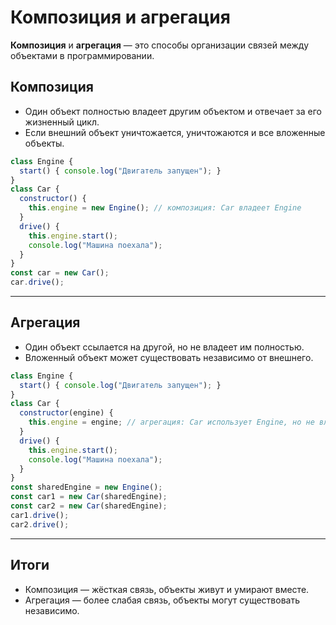 # Композиция и агрегация

**Композиция** и **агрегация** — это способы организации связей между объектами в программировании.

## Композиция
- Один объект полностью владеет другим объектом и отвечает за его жизненный цикл.
- Если внешний объект уничтожается, уничтожаются и все вложенные объекты.

```js
class Engine {
  start() { console.log("Двигатель запущен"); }
}
class Car {
  constructor() {
    this.engine = new Engine(); // композиция: Car владеет Engine
  }
  drive() {
    this.engine.start();
    console.log("Машина поехала");
  }
}
const car = new Car();
car.drive();
```

---

## Агрегация
- Один объект ссылается на другой, но не владеет им полностью.
- Вложенный объект может существовать независимо от внешнего.

```js
class Engine {
  start() { console.log("Двигатель запущен"); }
}
class Car {
  constructor(engine) {
    this.engine = engine; // агрегация: Car использует Engine, но не владеет им
  }
  drive() {
    this.engine.start();
    console.log("Машина поехала");
  }
}
const sharedEngine = new Engine();
const car1 = new Car(sharedEngine);
const car2 = new Car(sharedEngine);
car1.drive();
car2.drive();
```

---

## Итоги
- Композиция — жёсткая связь, объекты живут и умирают вместе.
- Агрегация — более слабая связь, объекты могут существовать независимо. 